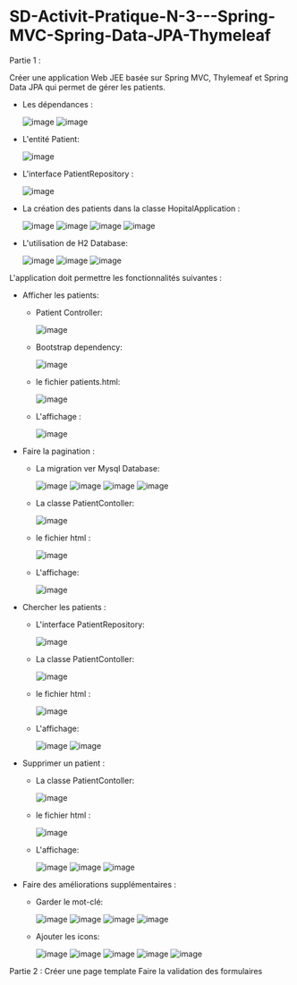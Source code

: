 # SD-Activit-Pratique-N-3---Spring-MVC-Spring-Data-JPA-Thymeleaf

Partie 1 :

Créer une application Web JEE basée sur Spring MVC, Thylemeaf et Spring Data JPA qui permet de gérer les patients.
 - Les dépendances :
 
   ![image](https://github.com/SanaeHelen/SD-Activit-Pratique-N-3---Spring-MVC-Spring-Data-JPA-Thymeleaf/assets/136022070/fd628ae0-7a5a-444d-9d4b-1a4071ff9ce6)
   ![image](https://github.com/SanaeHelen/SD-Activit-Pratique-N-3---Spring-MVC-Spring-Data-JPA-Thymeleaf/assets/136022070/abc78006-7e53-4c58-b9d3-1b6986402e63)
   
 - L'entité Patient:
   
   ![image](https://github.com/SanaeHelen/SD-Activit-Pratique-N-3---Spring-MVC-Spring-Data-JPA-Thymeleaf/assets/136022070/28906a3d-ad38-404f-9395-0e6771acb8db)

 - L'interface PatientRepository :
   
   ![image](https://github.com/SanaeHelen/SD-Activit-Pratique-N-3---Spring-MVC-Spring-Data-JPA-Thymeleaf/assets/136022070/0f498838-2b8c-4b41-8f78-c5a74ae98b87)

 - La création des patients dans la classe HopitalApplication :
   
   ![image](https://github.com/SanaeHelen/SD-Activit-Pratique-N-3---Spring-MVC-Spring-Data-JPA-Thymeleaf/assets/136022070/a19e5d53-3f71-41fe-865a-b0efdb94205c)
   ![image](https://github.com/SanaeHelen/SD-Activit-Pratique-N-3---Spring-MVC-Spring-Data-JPA-Thymeleaf/assets/136022070/b2c16b84-98e2-460c-8f65-d6c553bd7789)
   ![image](https://github.com/SanaeHelen/SD-Activit-Pratique-N-3---Spring-MVC-Spring-Data-JPA-Thymeleaf/assets/136022070/fd14b613-099a-489f-8f71-3455c0f07592)
   ![image](https://github.com/SanaeHelen/SD-Activit-Pratique-N-3---Spring-MVC-Spring-Data-JPA-Thymeleaf/assets/136022070/3b9d1213-abf8-47a2-96e0-d7159e041da4)

 - L'utilisation de H2 Database:
   
   ![image](https://github.com/SanaeHelen/SD-Activit-Pratique-N-3---Spring-MVC-Spring-Data-JPA-Thymeleaf/assets/136022070/644a99cd-c892-4e73-859c-0ecf0a561940)
   ![image](https://github.com/SanaeHelen/SD-Activit-Pratique-N-3---Spring-MVC-Spring-Data-JPA-Thymeleaf/assets/136022070/90b1ae52-bc36-448b-a787-f377f58a7e6c)
   ![image](https://github.com/SanaeHelen/SD-Activit-Pratique-N-3---Spring-MVC-Spring-Data-JPA-Thymeleaf/assets/136022070/99d571a9-d638-480a-8e91-ba85db0ec9bd)






L'application doit permettre les fonctionnalités suivantes :
- Afficher les patients:
   - Patient Controller:
     
        ![image](https://github.com/SanaeHelen/SD-Activit-Pratique-N-3---Spring-MVC-Spring-Data-JPA-Thymeleaf/assets/136022070/b76a8752-79e0-4722-b36a-5ca0c844169d)
     
   - Bootstrap dependency:
     
        ![image](https://github.com/SanaeHelen/SD-Activit-Pratique-N-3---Spring-MVC-Spring-Data-JPA-Thymeleaf/assets/136022070/17173380-3579-407a-8d59-e09e6c61d8c6)
  
   - le fichier patients.html:
     
        ![image](https://github.com/SanaeHelen/SD-Activit-Pratique-N-3---Spring-MVC-Spring-Data-JPA-Thymeleaf/assets/136022070/2f3c1e8e-0eac-41f4-934f-160e3371444c)


   - L'affichage :
     
       ![image](https://github.com/SanaeHelen/SD-Activit-Pratique-N-3---Spring-MVC-Spring-Data-JPA-Thymeleaf/assets/136022070/57e93650-29d2-47bd-8fc2-00bac5c221ae)


     
      
    
    
- Faire la pagination :
  
   - La migration ver Mysql Database:
     
       ![image](https://github.com/SanaeHelen/SD-Activit-Pratique-N-3---Spring-MVC-Spring-Data-JPA-Thymeleaf/assets/136022070/9642b5ee-0f54-4900-9de7-aa2289183fd8)
       ![image](https://github.com/SanaeHelen/SD-Activit-Pratique-N-3---Spring-MVC-Spring-Data-JPA-Thymeleaf/assets/136022070/f8c55fe0-fdb4-4da1-b771-40ed50bf97fd)
       ![image](https://github.com/SanaeHelen/SD-Activit-Pratique-N-3---Spring-MVC-Spring-Data-JPA-Thymeleaf/assets/136022070/23562edf-29c4-4eca-8a2b-67febfef763a)
       ![image](https://github.com/SanaeHelen/SD-Activit-Pratique-N-3---Spring-MVC-Spring-Data-JPA-Thymeleaf/assets/136022070/1b8b78ae-3caf-4e7c-83e0-33fdab096159)
  
   - La classe PatientContoller:
     
       ![image](https://github.com/SanaeHelen/SD-Activit-Pratique-N-3---Spring-MVC-Spring-Data-JPA-Thymeleaf/assets/136022070/7b282cdd-a8e4-4fb5-832c-05c4fb3bc313)
     
   - le fichier html :
     
       ![image](https://github.com/SanaeHelen/SD-Activit-Pratique-N-3---Spring-MVC-Spring-Data-JPA-Thymeleaf/assets/136022070/d2d3ea2f-9a35-4b9f-ab1b-bf668f0a9bcf)
     
   - L'affichage:
     
       ![image](https://github.com/SanaeHelen/SD-Activit-Pratique-N-3---Spring-MVC-Spring-Data-JPA-Thymeleaf/assets/136022070/4e4010f8-b747-4b2a-902e-3364beb24195)


- Chercher les patients :
  
   - L'interface PatientRepository:
     
       ![image](https://github.com/SanaeHelen/SD-Activit-Pratique-N-3---Spring-MVC-Spring-Data-JPA-Thymeleaf/assets/136022070/87d099a9-f11f-4b4e-987e-da20ef881592)

  
   - La classe PatientContoller:
     
       ![image](https://github.com/SanaeHelen/SD-Activit-Pratique-N-3---Spring-MVC-Spring-Data-JPA-Thymeleaf/assets/136022070/acc9030d-455f-43a8-8a26-d780eeb183d7)

     
   - le fichier html :
     
       ![image](https://github.com/SanaeHelen/SD-Activit-Pratique-N-3---Spring-MVC-Spring-Data-JPA-Thymeleaf/assets/136022070/55443091-568d-4983-ae80-dc86c6ad40bc)

     
   - L'affichage:
     
       ![image](https://github.com/SanaeHelen/SD-Activit-Pratique-N-3---Spring-MVC-Spring-Data-JPA-Thymeleaf/assets/136022070/183ad782-80f0-4cc6-87fb-a0badbcf2765)
       ![image](https://github.com/SanaeHelen/SD-Activit-Pratique-N-3---Spring-MVC-Spring-Data-JPA-Thymeleaf/assets/136022070/e4154334-0dcf-4e90-bbbc-a23339f933ff)


- Supprimer un patient :
  
   - La classe PatientContoller:
     
       ![image](https://github.com/SanaeHelen/SD-Activit-Pratique-N-3---Spring-MVC-Spring-Data-JPA-Thymeleaf/assets/136022070/6e13ac2f-08e5-4eee-a73e-96ccf57e0bb3)


   - le fichier html :
     
       ![image](https://github.com/SanaeHelen/SD-Activit-Pratique-N-3---Spring-MVC-Spring-Data-JPA-Thymeleaf/assets/136022070/b3cde9c2-e5a4-4188-b21c-6f2e5f56edff)

     
   - L'affichage:
     
       ![image](https://github.com/SanaeHelen/SD-Activit-Pratique-N-3---Spring-MVC-Spring-Data-JPA-Thymeleaf/assets/136022070/23deb1de-504f-4336-86c6-fe56e148784f)
       ![image](https://github.com/SanaeHelen/SD-Activit-Pratique-N-3---Spring-MVC-Spring-Data-JPA-Thymeleaf/assets/136022070/1772f81b-89fc-4047-a141-efb01a083586)
       ![image](https://github.com/SanaeHelen/SD-Activit-Pratique-N-3---Spring-MVC-Spring-Data-JPA-Thymeleaf/assets/136022070/3e27e2c8-bd72-434d-9158-6b2324d9bd86)


- Faire des améliorations supplémentaires :
  
   - Garder le mot-clé:
     
       ![image](https://github.com/SanaeHelen/SD-Activit-Pratique-N-3---Spring-MVC-Spring-Data-JPA-Thymeleaf/assets/136022070/4a01278b-21bf-4a77-9534-f1bae658f378)
       ![image](https://github.com/SanaeHelen/SD-Activit-Pratique-N-3---Spring-MVC-Spring-Data-JPA-Thymeleaf/assets/136022070/91142e3b-bf42-4de0-905c-145e4ee5eeb7)
       ![image](https://github.com/SanaeHelen/SD-Activit-Pratique-N-3---Spring-MVC-Spring-Data-JPA-Thymeleaf/assets/136022070/b168e772-f0be-4d66-941b-acbcbb19bc59)
       ![image](https://github.com/SanaeHelen/SD-Activit-Pratique-N-3---Spring-MVC-Spring-Data-JPA-Thymeleaf/assets/136022070/6f05f43e-c1ca-4754-999e-e387d77c2213)


   - Ajouter les icons:
     
       ![image](https://github.com/SanaeHelen/SD-Activit-Pratique-N-3---Spring-MVC-Spring-Data-JPA-Thymeleaf/assets/136022070/74435d19-e8e3-4378-bfd6-96f50c6e2923)
       ![image](https://github.com/SanaeHelen/SD-Activit-Pratique-N-3---Spring-MVC-Spring-Data-JPA-Thymeleaf/assets/136022070/7931754c-cce3-4bf5-91ba-e3dca7c0e04f)
       ![image](https://github.com/SanaeHelen/SD-Activit-Pratique-N-3---Spring-MVC-Spring-Data-JPA-Thymeleaf/assets/136022070/24344347-4bbc-445d-9dcf-5e4b54924c33)
       ![image](https://github.com/SanaeHelen/SD-Activit-Pratique-N-3---Spring-MVC-Spring-Data-JPA-Thymeleaf/assets/136022070/40a000ed-6ad5-44b6-b541-80f7925ad921)
       ![image](https://github.com/SanaeHelen/SD-Activit-Pratique-N-3---Spring-MVC-Spring-Data-JPA-Thymeleaf/assets/136022070/ef26e5e5-45ae-4a57-be08-7632915eead9)


  
     




Partie 2  : 
Créer une page template
Faire la validation des formulaires
